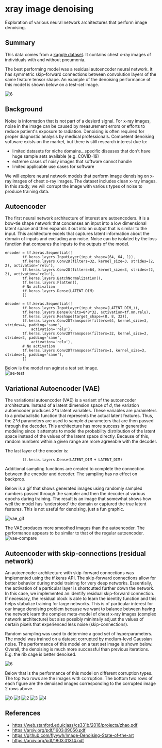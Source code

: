 # xray image denoising 

Exploration of various neural network architectures that perform image denoising.  

## Summary  
This data comes from a [kaggle dataset](https://www.kaggle.com/paultimothymooney/chest-xray-pneumonia).  It contains chest x-ray images of individuals with and without pneumonia.    

The best performing model was a residual autoencoder neural network.  It has symmetric skip-forward connections between convolution layers of the same feature tensor shape.  An example of the denoising performance of this model is shown below on a test-set image.  

![6](images/06.png)


## Background 
Noise is information that is not part of a desierd signal.  For x-ray images, noise in the image can be caused by measurement errors or efforts to reduce patient's exposure to radiation.  Denoising is often required for proper diagnostic analysis by medical professionals.  Competent denoising software exists on the market, but there is still research interest due to: 
+ limited datasets for niche domains...specific diseases that don't have huge sample sets available (e.g. COVID-19)
+ extreme cases of noisy images that software cannot handle 
+ limited applicable use cases for software 

We will explore neural network models that perform image denoising on x-ray images of chest x-ray images.  The dataset includes clean x-ray images.  In this study, we will corrupt the image with various types of noise to produce training data.  


## Autoencoder 

The first neural network architecture of interest are autoencoders.  It is a bow-tie shape network that condenses an input into a low dimensional latent space and then expands it out into an output that is similar to the input.  This architecture excels that captures latent information about the domain of inputs and excluding any noise.  Noise can be isolated by the loss function that compares the inputs to the outputs of the model.   

```
encoder = tf.keras.Sequential([
        tf.keras.layers.InputLayer(input_shape=(64, 64, 1)),
        tf.keras.layers.Conv2D(filters=32, kernel_size=3, strides=(2, 2), activation='relu'),
        tf.keras.layers.Conv2D(filters=64, kernel_size=3, strides=(2, 2), activation='relu'),
        tf.keras.layers.BatchNormalization(), 
        tf.keras.layers.Flatten(),
        # No activation
        tf.keras.layers.Dense(LATENT_DIM) 
        ])

decoder = tf.keras.Sequential([
        tf.keras.layers.InputLayer(input_shape=(LATENT_DIM,)),
        tf.keras.layers.Dense(units=8*8*32, activation=tf.nn.relu),
        tf.keras.layers.Reshape(target_shape=(8, 8, 32)),
        tf.keras.layers.Conv2DTranspose(filters=64, kernel_size=3, strides=4, padding='same',
            activation='relu'),
        tf.keras.layers.Conv2DTranspose(filters=32, kernel_size=3, strides=2, padding='same',
            activation='relu'),
        # No activation
        tf.keras.layers.Conv2DTranspose(filters=1, kernel_size=3, strides=1, padding='same'),
        ])

```


Below is the model run aginst a test set image.  
![ae-test](images/autoenc-test-sample.png) 



## Variational Autoencoder (VAE)  

The variational autoencoder (VAE) is a variant of the autoencoder architecture.  Instead of a latent dimension space of _d_, the variation autoencoder produces _2*d_ latent variables.  These variables are parameters to a probabalistic function that represents the actual latent features.  Thus, the _2*d_ parameters are used to sample _d_ parameters that are then passed through the decoder.  This architecture has more success in generative modeling since it attempts to model the probability distribution of the latent space instead of the values of the latent space directly.  Because of this, random numbers within a given range are more agreeable with the decoder.  

The last layer of the encoder is: 
```
        tf.keras.layers.Dense(LATENT_DIM + LATENT_DIM) 
```

Additional sampling functions are created to complete the connection between the encoder and decoder.  The sampling has no effect on backprop.  

Below is a gif that shows generated images using randomly sampled numbers passed through the sampler and then the decoder at various epochs during training.  The result is an image that somewhat shows how well the model has 'understood' the domain or captured the true latent features.  This is not useful for denoising, just a fun graphic.  

![vae_gif](images/150epchs-cvae.gif)  


The VAE produces more smoothed images than the autoencoder.  The performance appears to be similar to that of the regular autoencoder.  
![vae-compare](images/test-sample-vae.png)  



## Autoencoder with skip-connections (residual network)  

An autoencoder architecture with skip-forward connections was implemented using the tf.keras API. The skip-forward connections allow for better behavior during model training for very deep networks.  Essentially, the activation of a particular layer is shortcutted further down the network.  In this case, we implemented an identify residual skip-forward connection.  If necessary, the residual block is able to learn the identity function and this helps stabalize training for large networks.  This is of particular interest for our image denoising problem because we want to balance between having the network learn the complex meta-model of chest x-ray images (complex network architecture) but also possibly minimally adjust the values of certain pixels that experienced less noise (skip-connections).  

Random sampling was used to determine a good set of hyperparameters.  The model was trained on a dataset corrupted by medium-level Gaussian noise. The performance of this model on a test set image is shown below. Overall, the denoising is much more successful than previous iterations.  E.g. the rib cage is better denoised. 

![6](images/06.png)

Below that is the performance of this model on different corruption types.  The top two rows are the images with corruption.  The bottom two rows of each figure are the denoised images corresponding to the corrupted image 2 rows above.   

![0](images/00.png)
![1](images/01.png)
![2](images/02.png)
![3](images/04.png)
![4](images/05.png)


## References
+ https://web.stanford.edu/class/cs331b/2016/projects/zhao.pdf
+ https://arxiv.org/pdf/1603.09056.pdf
+ https://github.com/flyywh/Image-Denoising-State-of-the-art
+ https://arxiv.org/pdf/1803.01314.pdf  
